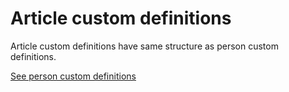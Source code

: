 Article custom definitions
==================

Article custom definitions have same structure as person custom definitions.

[See person custom definitions](../person_custom_def)
